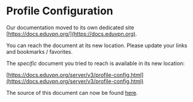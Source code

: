 # Profile Configuration
    
Our documentation moved to its own dedicated site 
[https://docs.eduvpn.org/](https://docs.eduvpn.org).

You can reach the document at its new location. Please update your links and 
bookmarks / favorites.

The _specific_ document you tried to reach is available in its new location:

[https://docs.eduvpn.org/server/v3/profile-config.html](https://docs.eduvpn.org/server/v3/profile-config.html)

The source of this document can now be found [here](https://codeberg.org/eduVPN/documentation/src/branch/v3/profile-config.md).
